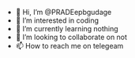 - 👋 Hi, I’m @PRADEepbgudage 
- 👀 I’m interested in coding 
- 🌱 I’m currently learning nothing 
- 💞️ I’m looking to collaborate on not
- 📫 How to reach me on telegeam

<!---
PRADEepbgu/PRADEepbgu is a ✨ special ✨ repository because its `README.md` (this file) appears on your GitHub profile.
You can click the Preview link to take a look at your changes.
--->
